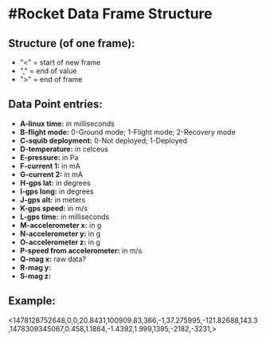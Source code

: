 #Rocket Data Frame Structure
===========================

Structure (of one frame):
-------------------------
- "<" = start of new frame
- "," = end of value
- ">" = end of frame


Data Point entries:
-------------------
- **A-linux time:** in milliseconds
- **B-flight mode:** 0-Ground mode; 1-Flight mode; 2-Recovery mode
- **C-squib deployment:** 0-Not deployed; 1-Deployed
- **D-temperature:** in celceus
- **E-pressure:** in Pa
- **F-current 1:** in mA
- **G-current 2:** in mA
- **H-gps lat:** in degrees
- **I-gps long:** in degrees
- **J-gps alt:** in meters
- **K-gps speed:** in m/s
- **L-gps time:** in milliseconds
- **M-accelerometer x:** in g
- **N-accelerometer y:** in g
- **O-accelerometer z:** in g
- **P-speed from accelerometer:** in  m/s
- **Q-mag x:** raw data?
- **R-mag y:** 
- **S-mag z:** 


Example:
--------
<1478128752648,0,0,20.8431,100909.83,366,-1,37.275995,-121.82688,143.3,1478309345067,0.458,1.1864,-1.4392,1.999,1395,-2182,-3231,>
